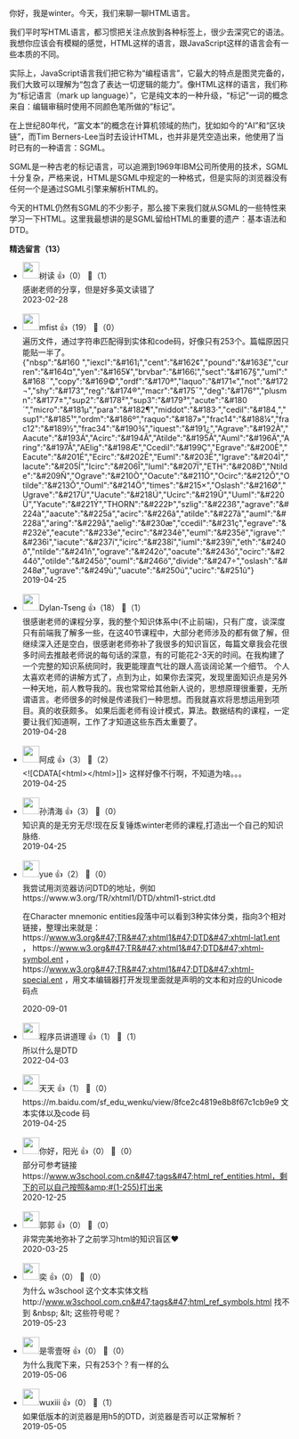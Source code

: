 你好，我是winter。今天，我们来聊一聊HTML语言。

我们平时写HTML语言，都习惯把关注点放到各种标签上，很少去深究它的语法。我想你应该会有模糊的感觉，HTML这样的语言，跟JavaScript这样的语言会有一些本质的不同。

实际上，JavaScript语言我们把它称为“编程语言”，它最大的特点是图灵完备的，我们大致可以理解为“包含了表达一切逻辑的能力”。像HTML这样的语言，我们称为“标记语言（mark up language）”，它是纯文本的一种升级，“标记”一词的概念来自：编辑审稿时使用不同颜色笔所做的“标记”。

在上世纪80年代，“富文本”的概念在计算机领域的热门，犹如如今的“AI”和“区块链”，而Tim Berners-Lee当时去设计HTML，也并非是凭空造出来，他使用了当时已有的一种语言：SGML。

SGML是一种古老的标记语言，可以追溯到1969年IBM公司所使用的技术，SGML十分复杂，严格来说，HTML是SGML中规定的一种格式，但是实际的浏览器没有任何一个是通过SGML引擎来解析HTML的。

今天的HTML仍然有SGML的不少影子，那么接下来我们就从SGML的一些特性来学习一下HTML。这里我最想讲的是SGML留给HTML的重要的遗产：基本语法和DTD。
<div><strong>精选留言（13）</strong></div><ul>
<li><img src="https://static001.geekbang.org/account/avatar/00/20/86/b9/a0dbb051.jpg" width="30px"><span>树读</span> 👍（0） 💬（1）<div>感谢老师的分享，但是好多英文读错了</div>2023-02-28</li><br/><li><img src="https://static001.geekbang.org/account/avatar/00/14/f5/b8/9f165f4b.jpg" width="30px"><span>mfist</span> 👍（19） 💬（0）<div>遍历文件，通过字符串匹配得到实体和code码，好像只有253个。篇幅原因只能贴一半了。
{&quot;nbsp&quot;:&quot;&amp;#160 &quot;,&quot;iexcl&quot;:&quot;&amp;#161¡&quot;,&quot;cent&quot;:&quot;&amp;#162¢&quot;,&quot;pound&quot;:&quot;&amp;#163£&quot;,&quot;curren&quot;:&quot;&amp;#164¤&quot;,&quot;yen&quot;:&quot;&amp;#165¥&quot;,&quot;brvbar&quot;:&quot;&amp;#166¦&quot;,&quot;sect&quot;:&quot;&amp;#167§&quot;,&quot;uml&quot;:&quot;&amp;#168¨&quot;,&quot;copy&quot;:&quot;&amp;#169©&quot;,&quot;ordf&quot;:&quot;&amp;#170ª&quot;,&quot;laquo&quot;:&quot;&amp;#171«&quot;,&quot;not&quot;:&quot;&amp;#172¬&quot;,&quot;shy&quot;:&quot;&amp;#173­&quot;,&quot;reg&quot;:&quot;&amp;#174®&quot;,&quot;macr&quot;:&quot;&amp;#175¯&quot;,&quot;deg&quot;:&quot;&amp;#176°&quot;,&quot;plusmn&quot;:&quot;&amp;#177±&quot;,&quot;sup2&quot;:&quot;&amp;#178²&quot;,&quot;sup3&quot;:&quot;&amp;#179³&quot;,&quot;acute&quot;:&quot;&amp;#180´&quot;,&quot;micro&quot;:&quot;&amp;#181µ&quot;,&quot;para&quot;:&quot;&amp;#182¶&quot;,&quot;middot&quot;:&quot;&amp;#183·&quot;,&quot;cedil&quot;:&quot;&amp;#184¸&quot;,&quot;sup1&quot;:&quot;&amp;#185¹&quot;,&quot;ordm&quot;:&quot;&amp;#186º&quot;,&quot;raquo&quot;:&quot;&amp;#187»&quot;,&quot;frac14&quot;:&quot;&amp;#188¼&quot;,&quot;frac12&quot;:&quot;&amp;#189½&quot;,&quot;frac34&quot;:&quot;&amp;#190¾&quot;,&quot;iquest&quot;:&quot;&amp;#191¿&quot;,&quot;Agrave&quot;:&quot;&amp;#192À&quot;,&quot;Aacute&quot;:&quot;&amp;#193Á&quot;,&quot;Acirc&quot;:&quot;&amp;#194Â&quot;,&quot;Atilde&quot;:&quot;&amp;#195Ã&quot;,&quot;Auml&quot;:&quot;&amp;#196Ä&quot;,&quot;Aring&quot;:&quot;&amp;#197Å&quot;,&quot;AElig&quot;:&quot;&amp;#198Æ&quot;,&quot;Ccedil&quot;:&quot;&amp;#199Ç&quot;,&quot;Egrave&quot;:&quot;&amp;#200È&quot;,&quot;Eacute&quot;:&quot;&amp;#201É&quot;,&quot;Ecirc&quot;:&quot;&amp;#202Ê&quot;,&quot;Euml&quot;:&quot;&amp;#203Ë&quot;,&quot;Igrave&quot;:&quot;&amp;#204Ì&quot;,&quot;Iacute&quot;:&quot;&amp;#205Í&quot;,&quot;Icirc&quot;:&quot;&amp;#206Î&quot;,&quot;Iuml&quot;:&quot;&amp;#207Ï&quot;,&quot;ETH&quot;:&quot;&amp;#208Ð&quot;,&quot;Ntilde&quot;:&quot;&amp;#209Ñ&quot;,&quot;Ograve&quot;:&quot;&amp;#210Ò&quot;,&quot;Oacute&quot;:&quot;&amp;#211Ó&quot;,&quot;Ocirc&quot;:&quot;&amp;#212Ô&quot;,&quot;Otilde&quot;:&quot;&amp;#213Õ&quot;,&quot;Ouml&quot;:&quot;&amp;#214Ö&quot;,&quot;times&quot;:&quot;&amp;#215×&quot;,&quot;Oslash&quot;:&quot;&amp;#216Ø&quot;,&quot;Ugrave&quot;:&quot;&amp;#217Ù&quot;,&quot;Uacute&quot;:&quot;&amp;#218Ú&quot;,&quot;Ucirc&quot;:&quot;&amp;#219Û&quot;,&quot;Uuml&quot;:&quot;&amp;#220Ü&quot;,&quot;Yacute&quot;:&quot;&amp;#221Ý&quot;,&quot;THORN&quot;:&quot;&amp;#222Þ&quot;,&quot;szlig&quot;:&quot;&amp;#223ß&quot;,&quot;agrave&quot;:&quot;&amp;#224à&quot;,&quot;aacute&quot;:&quot;&amp;#225á&quot;,&quot;acirc&quot;:&quot;&amp;#226â&quot;,&quot;atilde&quot;:&quot;&amp;#227ã&quot;,&quot;auml&quot;:&quot;&amp;#228ä&quot;,&quot;aring&quot;:&quot;&amp;#229å&quot;,&quot;aelig&quot;:&quot;&amp;#230æ&quot;,&quot;ccedil&quot;:&quot;&amp;#231ç&quot;,&quot;egrave&quot;:&quot;&amp;#232è&quot;,&quot;eacute&quot;:&quot;&amp;#233é&quot;,&quot;ecirc&quot;:&quot;&amp;#234ê&quot;,&quot;euml&quot;:&quot;&amp;#235ë&quot;,&quot;igrave&quot;:&quot;&amp;#236ì&quot;,&quot;iacute&quot;:&quot;&amp;#237í&quot;,&quot;icirc&quot;:&quot;&amp;#238î&quot;,&quot;iuml&quot;:&quot;&amp;#239ï&quot;,&quot;eth&quot;:&quot;&amp;#240ð&quot;,&quot;ntilde&quot;:&quot;&amp;#241ñ&quot;,&quot;ograve&quot;:&quot;&amp;#242ò&quot;,&quot;oacute&quot;:&quot;&amp;#243ó&quot;,&quot;ocirc&quot;:&quot;&amp;#244ô&quot;,&quot;otilde&quot;:&quot;&amp;#245õ&quot;,&quot;ouml&quot;:&quot;&amp;#246ö&quot;,&quot;divide&quot;:&quot;&amp;#247÷&quot;,&quot;oslash&quot;:&quot;&amp;#248ø&quot;,&quot;ugrave&quot;:&quot;&amp;#249ù&quot;,&quot;uacute&quot;:&quot;&amp;#250ú&quot;,&quot;ucirc&quot;:&quot;&amp;#251û&quot;}</div>2019-04-25</li><br/><li><img src="" width="30px"><span>Dylan-Tseng</span> 👍（18） 💬（1）<div>很感谢老师的课程分享，我的整个知识体系中(不止前端)，只有广度，谈深度只有前端我了解多一些，在这40节课程中，大部分老师涉及的都有做了解，但继续深入还是空白，很感谢老师弥补了我很多的知识盲区，每篇文章我会花很多时间去推敲老师说的每句话的深意，有的可能花2-3天的时间。在我构建了一个完整的知识系统同时，我更能理直气壮的跟人高谈阔论某一个细节。
个人太喜欢老师的讲解方式了，点到为止，如果你去深究，发现里面知识点是另外一种天地，前人教导我的。我也常常给其他新人说的，思想原理很重要，无所谓语言。老师很多的时候是传递我们一种思想。而我就喜欢将思想运用到项目。真的收获颇多。
如果后面老师有设计模式，算法。数据结构的课程，一定要让我们知道啊，工作了才知道这些东西太重要了。</div>2019-04-28</li><br/><li><img src="https://static001.geekbang.org/account/avatar/00/15/35/d0/f2ac6d91.jpg" width="30px"><span>阿成</span> 👍（3） 💬（2）<div>&lt;![CDATA[&lt;html&gt;&lt;&#47;html&gt;]]&gt; 这样好像不行啊，不知道为啥。。。</div>2019-04-25</li><br/><li><img src="https://static001.geekbang.org/account/avatar/00/15/f9/2b/afa78ed8.jpg" width="30px"><span>孙清海</span> 👍（3） 💬（0）<div>知识真的是无穷无尽!现在反复锤炼winter老师的课程,打造出一个自己的知识脉络.</div>2019-04-25</li><br/><li><img src="https://static001.geekbang.org/account/avatar/00/1f/a5/ac/dcca12af.jpg" width="30px"><span>yue</span> 👍（2） 💬（0）<div>我尝试用浏览器访问DTD的地址，例如 https:&#47;&#47;www.w3.org&#47;TR&#47;xhtml1&#47;DTD&#47;xhtml1-strict.dtd

在Character mnemonic entities段落中可以看到3种实体分类，指向3个相对链接，整理出来就是：
https:&#47;&#47;www.w3.org&#47;TR&#47;xhtml1&#47;DTD&#47;xhtml-lat1.ent ， https:&#47;&#47;www.w3.org&#47;TR&#47;xhtml1&#47;DTD&#47;xhtml-symbol.ent ， https:&#47;&#47;www.w3.org&#47;TR&#47;xhtml1&#47;DTD&#47;xhtml-special.ent ，用文本编辑器打开发现里面就是声明的文本和对应的Unicode码点</div>2020-09-01</li><br/><li><img src="" width="30px"><span>程序员讲道理</span> 👍（1） 💬（1）<div>所以什么是DTD</div>2022-04-03</li><br/><li><img src="https://static001.geekbang.org/account/avatar/00/12/ee/2a/cb1c5aa6.jpg" width="30px"><span>天天</span> 👍（1） 💬（0）<div>https:&#47;&#47;m.baidu.com&#47;sf_edu_wenku&#47;view&#47;8fce2c4819e8b8f67c1cb9e9
文本实体以及code 码</div>2019-04-25</li><br/><li><img src="https://static001.geekbang.org/account/avatar/00/20/bb/47/b60ae3eb.jpg" width="30px"><span>你好，阳光</span> 👍（0） 💬（0）<div>部分可参考链接https:&#47;&#47;www.w3school.com.cn&#47;tags&#47;html_ref_entities.html，剩下的可以自己按照&amp;#(1-255)打出来</div>2020-12-25</li><br/><li><img src="" width="30px"><span>郭郭</span> 👍（0） 💬（0）<div>非常完美地弥补了之前学习html的知识盲区❤</div>2020-03-25</li><br/><li><img src="https://static001.geekbang.org/account/avatar/00/0f/57/4f/6fb51ff1.jpg" width="30px"><span>奕</span> 👍（0） 💬（0）<div>为什么 w3school 这个文本实体文档 http:&#47;&#47;www.w3school.com.cn&#47;tags&#47;html_ref_symbols.html
找不到  &amp;nbsp;  &amp;lt; 这些符号呢？</div>2019-05-23</li><br/><li><img src="https://static001.geekbang.org/account/avatar/00/15/b8/d1/5a216db5.jpg" width="30px"><span>是零壹呀</span> 👍（0） 💬（0）<div>为什么我爬下来，只有253个？有一样的么</div>2019-05-06</li><br/><li><img src="https://static001.geekbang.org/account/avatar/00/14/f8/8f/074cbf2e.jpg" width="30px"><span>wuxiii</span> 👍（0） 💬（1）<div>如果低版本的浏览器是用h5的DTD，浏览器是否可以正常解析？</div>2019-05-05</li><br/>
</ul>